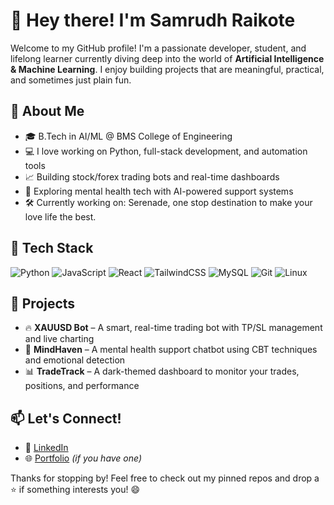 # 👋 Hey there! I'm Samrudh Raikote

Welcome to my GitHub profile! I'm a passionate developer, student, and lifelong learner currently diving deep into the world of **Artificial Intelligence & Machine Learning**. I enjoy building projects that are meaningful, practical, and sometimes just plain fun.

## 🚀 About Me
- 🎓 B.Tech in AI/ML @ BMS College of Engineering
- 💻 I love working on Python, full-stack development, and automation tools
- 📈 Building stock/forex trading bots and real-time dashboards
- 🧠 Exploring mental health tech with AI-powered support systems
- 🛠️ Currently working on: Serenade, one stop destination to make your love life the best.

## 🧰 Tech Stack
![Python](https://img.shields.io/badge/-Python-333?style=flat&logo=python)
![JavaScript](https://img.shields.io/badge/-JavaScript-333?style=flat&logo=javascript)
![React](https://img.shields.io/badge/-React-333?style=flat&logo=react)
![TailwindCSS](https://img.shields.io/badge/-TailwindCSS-333?style=flat&logo=tailwind-css)
![MySQL](https://img.shields.io/badge/-MySQL-333?style=flat&logo=mysql)
![Git](https://img.shields.io/badge/-Git-333?style=flat&logo=git)
![Linux](https://img.shields.io/badge/-Linux-333?style=flat&logo=linux)

## 📂 Projects
- 🔥 **XAUUSD Bot** – A smart, real-time trading bot with TP/SL management and live charting
- 🧘 **MindHaven** – A mental health support chatbot using CBT techniques and emotional detection
- 📊 **TradeTrack** – A dark-themed dashboard to monitor your trades, positions, and performance

## 📫 Let's Connect!
- 💼 [LinkedIn](https://www.linkedin.com/in/samrudh-raikote-039749319)
- 🌐 [Portfolio](https://samrudhraikote.me) *(if you have one)*

Thanks for stopping by! Feel free to check out my pinned repos and drop a ⭐ if something interests you! 😄
